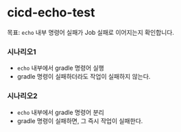 # cicd-echo-test

목표: `echo` 내부 명령어 실패가 Job 실패로 이어지는지 확인합니다.

### 시나리오1

* `echo` 내부에서 gradle 명령어 실행
* gradle 명령이 실패하더라도 작업이 실패하지 않는다.

### 시나리오2

* `echo` 내부에서 gradle 명령어 분리
* gradle 명령이 실패하면, 그 즉시 작업이 실패한다.